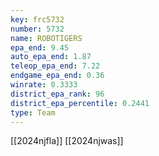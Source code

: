 ```yaml
---
key: frc5732
number: 5732
name: ROBOTIGERS
epa_end: 9.45
auto_epa_end: 1.87
teleop_epa_end: 7.22
endgame_epa_end: 0.36
winrate: 0.3333
district_epa_rank: 96
district_epa_percentile: 0.2441
type: Team
---
```

[[2024njfla]]
[[2024njwas]]
